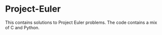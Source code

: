 Project-Euler
=============

This contains solutions to Project Euler problems. The code contains a mix of C and Python.
